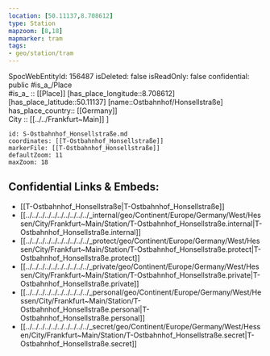 ```yaml
---
location: [50.11137,8.708612] 
type: Station 
mapzoom: [8,18] 
mapmarker: tram 
tags:
- geo/station/tram
---
```

SpocWebEntityId: 156487
isDeleted: false
isReadOnly: false
confidential: public
#is_a_/Place  
#is_a_ :: [[Place]] 
[has_place_longitude::8.708612] 
[has_place_latitude::50.11137] 
[name::Ostbahnhof/Honsellstraße] 
has_place_country:: [[Germany]]  
City :: [[../../Frankfurt~Main]] ] 


```leaflet
id: S-Ostbahnhof_Honsellstraße.md
coordinates: [[T-Ostbahnhof_Honsellstraße]] 
markerFile: [[T-Ostbahnhof_Honsellstraße]] 
defaultZoom: 11 
maxZoom: 18
```


## Confidential Links & Embeds: 
- [[T-Ostbahnhof_Honsellstraße|T-Ostbahnhof_Honsellstraße]] 
- [[../../../../../../../../../../_internal/geo/Continent/Europe/Germany/West/Hessen/City/Frankfurt~Main/Station/T-Ostbahnhof_Honsellstraße.internal|T-Ostbahnhof_Honsellstraße.internal]] 
- [[../../../../../../../../../../_protect/geo/Continent/Europe/Germany/West/Hessen/City/Frankfurt~Main/Station/T-Ostbahnhof_Honsellstraße.protect|T-Ostbahnhof_Honsellstraße.protect]] 
- [[../../../../../../../../../../_private/geo/Continent/Europe/Germany/West/Hessen/City/Frankfurt~Main/Station/T-Ostbahnhof_Honsellstraße.private|T-Ostbahnhof_Honsellstraße.private]] 
- [[../../../../../../../../../../_personal/geo/Continent/Europe/Germany/West/Hessen/City/Frankfurt~Main/Station/T-Ostbahnhof_Honsellstraße.personal|T-Ostbahnhof_Honsellstraße.personal]] 
- [[../../../../../../../../../../_secret/geo/Continent/Europe/Germany/West/Hessen/City/Frankfurt~Main/Station/T-Ostbahnhof_Honsellstraße.secret|T-Ostbahnhof_Honsellstraße.secret]] 
